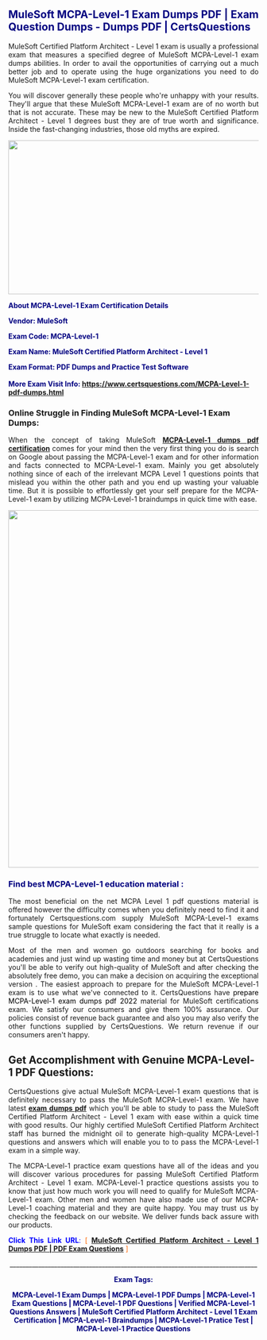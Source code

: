 <h2 style="text-align: justify;"><span style="color: #000080;">MuleSoft MCPA-Level-1 Exam Dumps PDF | Exam Question Dumps - Dumps PDF | CertsQuestions</span></h2>
<p style="text-align: justify;">MuleSoft Certified Platform Architect - Level 1 exam is usually a professional exam that measures a specified degree of MuleSoft  MCPA-Level-1 exam dumps abilities. In order to avail the opportunities of carrying out a much better job and to operate using the huge organizations you need to do MuleSoft MCPA-Level-1 exam certification.</p>
<p style="text-align: justify;">You will discover generally these people who're unhappy with your results. They'll argue that these MuleSoft  MCPA-Level-1 exam are of no worth but that is not accurate. These may be new to the MuleSoft Certified Platform Architect - Level 1 degrees bust they are of true worth and significance. Inside the fast-changing industries, those old myths are expired.</p>
<p><img style="display: block; margin-left: auto; margin-right: auto;" src="https://i.imgur.com/eaP4ae9.png" width="840" height="310" /></p>
<p><span style="color: #000080;"><strong>About MCPA-Level-1 Exam Certification Details</strong></span></p>
<p><span style="color: #000080;"><strong>Vendor: MuleSoft<br /></strong></span></p>
<p><span style="color: #000080;"><strong>Exam Code: MCPA-Level-1</strong></span></p>
<p><span style="color: #000080;"><strong>Exam Name: MuleSoft Certified Platform Architect - Level 1</strong></span></p>
<p><span style="color: #000080;"><strong>Exam Format: PDF Dumps and Practice Test Software<br /><br />More Exam Visit Info: <span style="color: #ff6600;"><a href="https://www.certsquestions.com/MCPA-Level-1-pdf-dumps.html">https://www.certsquestions.com/MCPA-Level-1-pdf-dumps.html</a></span></strong></span></p>
<h3>Online Struggle in Finding MuleSoft MCPA-Level-1 Exam Dumps:</h3>
<p style="text-align: justify;">When the concept of taking MuleSoft <a href="https://www.certsquestions.com/MCPA-Level-1-pdf-dumps.html"><strong> MCPA-Level-1 dumps pdf certification</strong></a> comes for your mind then the very first thing you do is search on Google about passing the MCPA-Level-1 exam and for other information and facts connected to MCPA-Level-1 exam. Mainly you get absolutely nothing since of each of the irrelevant MCPA Level 1 questions points that mislead you within the other path and you end up wasting your valuable time. But it is possible to effortlessly get your self prepare for the MCPA-Level-1 exam by utilizing MCPA-Level-1 braindumps in quick time with ease.</p>
<p><a href="https://www.certsquestions.com/MCPA-Level-1-pdf-dumps.html"><img style="display: block; margin-left: auto; margin-right: auto;" src="https://i.imgur.com/pxhoKQ2.png" width="720" /></a></p>
<h3><span style="color: #000080;">Find best  MCPA-Level-1 education material :</span></h3>
<p style="text-align: justify;">The most beneficial on the net MCPA Level 1 pdf questions material is offered however the difficulty comes when you definitely need to find it and fortunately Certsquestions.com supply MuleSoft MCPA-Level-1 exams sample questions for MuleSoft  exam considering the fact that it really is a true struggle to locate what exactly is needed.</p>
<p style="text-align: justify;">Most of the men and women go outdoors searching for books and academies and just wind up wasting time and money but at CertsQuestions you'll be able to verify out high-quality of MuleSoft  and after checking the absolutely free demo, you can make a decision on acquiring the exceptional version . The easiest approach to prepare for the MuleSoft MCPA-Level-1 exam is to use what we've connected to it. CertsQuestions have <span style="color: #000000;">prepare MCPA-Level-1 exam dumps pdf 2022</span> material for MuleSoft certifications exam. We satisfy our consumers and give them 100% assurance. Our policies consist of revenue back guarantee and also you may also verify the other functions supplied by CertsQuestions. We return revenue if our consumers aren't happy.</p>
<h2>Get Accomplishment with Genuine MCPA-Level-1 PDF Questions:</h2>
<p style="text-align: justify;">CertsQuestions give actual MuleSoft MCPA-Level-1 exam questions that is definitely necessary to pass the MuleSoft  MCPA-Level-1 exam. We have latest<strong>&nbsp;<a href="https://www.certsquestions.com/">exam dumps pdf</a></strong>&nbsp;which you'll be able to study to pass the MuleSoft Certified Platform Architect - Level 1 exam with ease within a quick time with good results. Our highly certified MuleSoft Certified Platform Architect staff has burned the midnight oil to generate high-quality MCPA-Level-1 questions and answers which will enable you to to pass the MCPA-Level-1 exam in a simple way.</p>
<p style="text-align: justify;">The MCPA-Level-1 practice exam questions have all of the ideas and you will discover various procedures for passing MuleSoft Certified Platform Architect - Level 1 exam. MCPA-Level-1 practice questions assists you to know that just how much work you will need to qualify for MuleSoft  MCPA-Level-1 exam. Other men and women have also made use of our MCPA-Level-1 coaching material and they are quite happy. You may trust us by checking the feedback on our website. We deliver funds back assure with our products.</p>
<p style="text-align: justify;"><span style="color: #0000ff;"><strong>Click This Link URL</strong>:</span> <span style="color: #ff6600;">[ <strong><a href="https://www.certsquestions.com/mulesoft-certified-platform-architect-certification.html">MuleSoft Certified Platform Architect - Level 1 Dumps PDF | PDF Exam Questions</a></strong> ]</span></p>
<p style="text-align: center;">______________________________________________________________________________</p>
<p style="text-align: center;"><span style="color: #000080;"><strong>Exam Tags:</strong></span></p>
<p style="text-align: center;"><span style="color: #000080;"><strong>MCPA-Level-1 Exam Dumps | MCPA-Level-1 PDF Dumps | MCPA-Level-1 Exam Questions | MCPA-Level-1 PDF Questions | Verified MCPA-Level-1 Questions Answers | MuleSoft Certified Platform Architect - Level 1 Exam Certification | MCPA-Level-1 Braindumps | MCPA-Level-1 Pratice Test | MCPA-Level-1 Practice Questions</strong></span></p>
